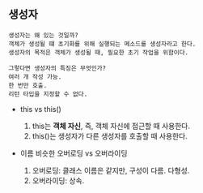 
## 생성자

```
생성자는 왜 있는 것일까?
객체가 생성될 떄 초기화를 위해 실행되는 메소드를 생성자라고 한다.
생성자의 목적은 객체가 생성될 때, 필요한 초기 작업을 위함이다.

그렇다면 생성자의 특징은 무엇인가?
여러 개 작성 가능.
한 번만 호출.
리턴 타입을 지정할 수 없다.
```
- this vs this()
  1. this는 <b>객체 자신</b>, 즉, 객체 자신에 접근할 때 사용한다.
  2. this()는 생성자가 다른 생성자를 호출할 때 사용한다.

- 이름 비슷한 오버로딩 vs 오버라이딩
  1. 오버로딩: 클래스 이름은 같지만, 구성이 다름. 다형성.
  2. 오버라이딩: 상속.

